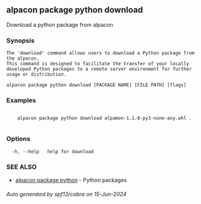 ## alpacon package python download

Download a python package from alpacon

### Synopsis


	The 'download' command allows users to download a Python package from the alpacon.
	This command is designed to facilitate the transfer of your locally developed Python packages to a remote server environment for further usage or distribution.
	

```
alpacon package python download [PACKAGE NAME] [FILE PATH] [flags]
```

### Examples

```

	alpacon package python download alpamon-1.1.0-py3-none-any.whl .
	
```

### Options

```
  -h, --help   help for download
```

### SEE ALSO

* [alpacon package python](alpacon_package_python.md)	 - Python packages

###### Auto generated by spf13/cobra on 15-Jun-2024

